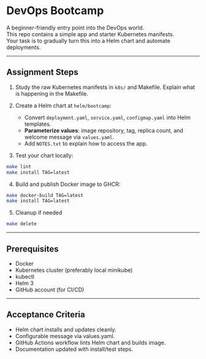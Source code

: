 # DevOps Bootcamp

A beginner-friendly entry point into the DevOps world.  
This repo contains a simple app and starter Kubernetes manifests.  
Your task is to gradually turn this into a Helm chart and automate deployments.

---

## Assignment Steps

1. Study the raw Kubernetes manifests in `k8s/` and Makefile. Explain what is happening in the Makefile.

2. Create a Helm chart at `helm/bootcamp`:
   - Convert `deployment.yaml`, `service.yaml`, `configmap.yaml` into Helm templates.
   - **Parameterize values**: image repository, tag, replica count, and welcome message via `values.yaml`.
   - Add `NOTES.txt` to explain how to access the app.

3. Test your chart locally:
```bash
make lint
make install TAG=latest
```
4. Build and publish Docker image to GHCR:
```bash
make docker-build TAG=latest
make install TAG=latest
```
5. Cleanup if needed
```bash
make delete
```

---

## Prerequisites
- Docker
- Kubernetes cluster (preferably local minikube)
- kubectl
- Helm 3
- GitHub account (for CI/CD)

---

## Acceptance Criteria
- Helm chart installs and updates cleanly.
- Configurable message via values.yaml.
- GitHub Actions workflow lints Helm chart and builds image.
- Documentation updated with install/test steps.
